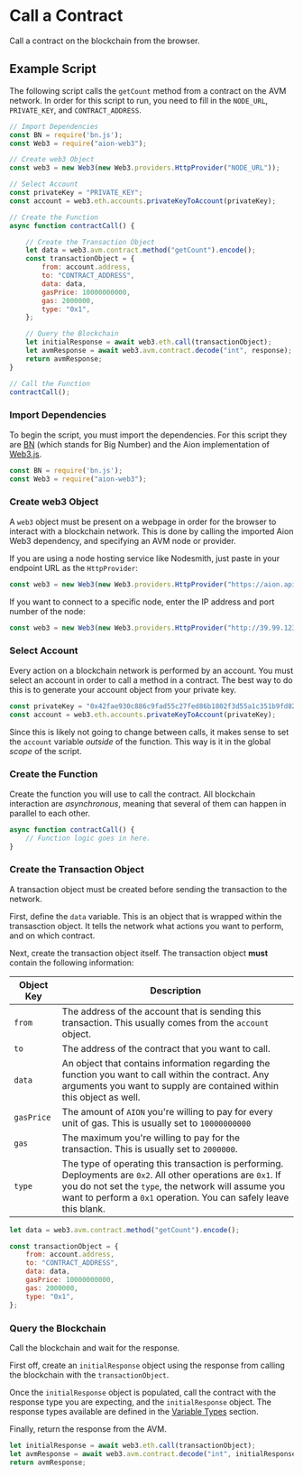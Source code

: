 # Call a Contract

Call a contract on the blockchain from the browser.

## Example Script

The following script calls the `getCount` method from a contract on the AVM network. In order for this script to run, you need to fill in the `NODE_URL`, `PRIVATE_KEY`, and `CONTRACT_ADDRESS`.

```javascript
// Import Dependencies
const BN = require('bn.js');
const Web3 = require("aion-web3");

// Create web3 Object
const web3 = new Web3(new Web3.providers.HttpProvider("NODE_URL"));

// Select Account
const privateKey = "PRIVATE_KEY";
const account = web3.eth.accounts.privateKeyToAccount(privateKey);

// Create the Function
async function contractCall() {

    // Create the Transaction Object
    let data = web3.avm.contract.method("getCount").encode();
    const transactionObject = {
        from: account.address,
        to: "CONTRACT_ADDRESS",
        data: data,
        gasPrice: 10000000000,
        gas: 2000000,
        type: "0x1",
    };

    // Query the Blockchain
    let initialResponse = await web3.eth.call(transactionObject);
    let avmResponse = await web3.avm.contract.decode("int", response);
    return avmResponse;
}

// Call the Function
contractCall();
```

### Import Dependencies

To begin the script, you must import the dependencies. For this script they are [BN](https://www.npmjs.com/package/bn.js) (which stands for Big Number) and the Aion implementation of [Web3.js](https://www.npmjs.com/package/aion-web3).

```javascript
const BN = require('bn.js');
const Web3 = require("aion-web3");
```

### Create web3 Object

A `web3` object must be present on a webpage in order for the browser to interact with a blockchain network. This is done by calling the imported Aion Web3 dependency, and specifying an AVM node or provider.

If you are using a node hosting service like Nodesmith, just paste in your endpoint URL as the `HttpProvider`:

```javascript
const web3 = new Web3(new Web3.providers.HttpProvider("https://aion.api.nodesmith.io/v1/avmtestnet/jsonrpc?apiKey=abcd1234..."));
```

If you want to connect to a specific node, enter the IP address and port number of the node:

```javascript
const web3 = new Web3(new Web3.providers.HttpProvider("http://39.99.123.225:8545"));
```

### Select Account

Every action on a blockchain network is performed by an account. You must select an account in order to call a method in a contract. The best way to do this is to generate your account object from your private key.

```javascript
const privateKey = "0x42fae930c886c9fad55c27fed86b1802f3d55a1c351b9fd827036b9ff9b3f25d36fa718770c7670ba4608f23d5131721f6de8e9459f4a14442854aad1dd15e0f";
const account = web3.eth.accounts.privateKeyToAccount(privateKey);
```

Since this is likely not going to change between calls, it makes sense to set the `account` variable _outside_ of the function. This way is it in the global _scope_ of the script.

### Create the Function

Create the function you will use to call the contract. All blockchain interaction are _asynchronous_, meaning that several of them can happen in parallel to each other.

```javascript
async function contractCall() {
    // Function logic goes in here.
}
```

### Create the Transaction Object

A transaction object must be created before sending the transaction to the network.

First, define the `data` variable. This is an object that is wrapped within the transasction object. It tells the network what actions you want to perform, and on which contract.

Next, create the transaction object itself. The transaction object **must** contain the following information:

| Object Key | Description |
| ---------- | ----------- |
| `from` | The address of the account that is sending this transaction. This usually comes from the `account` object. |
| `to` | The address of the contract that you want to call. |
| `data` | An object that contains information regarding the function you want to call within the contract. Any arguments you want to supply are contained within this object as well. |
| `gasPrice` | The amount of `AION` you're willing to pay for every unit of gas. This is usually set to `10000000000` |
| `gas` | The maximum you're willing to pay for the transaction. This is usually set to `2000000`. |
| `type` | The type of operating this transaction is performing. Deployments are `0x2`. All other operations are `0x1`. If you do not set the `type`, the network will assume you want to perform a `0x1` operation. You can safely leave this blank. |

```javascript
let data = web3.avm.contract.method("getCount").encode();

const transactionObject = {
    from: account.address,
    to: "CONTRACT_ADDRESS",
    data: data,
    gasPrice: 10000000000,
    gas: 2000000,
    type: "0x1",
};
```

### Query the Blockchain

Call the blockchain and wait for the response.

First off, create an `initialResponse` object using the response from calling the blockchain with the `transactionObject`. 

Once the `initialResponse` object is populated, call the contract with the response type you are expecting, and the `initialResponse` object. The response types available are defined in the [Variable Types](/aion-virtual-machine/contract-fundamental/variable-types) section.

Finally, return the response from the AVM.

```javascript
let initialResponse = await web3.eth.call(transactionObject);
let avmResponse = await web3.avm.contract.decode("int", initialResponse);
return avmResponse;
```